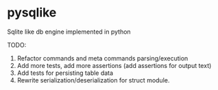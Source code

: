 # pysqlike
Sqlite like db engine implemented in python

TODO:
1. Refactor commands and meta commands parsing/execution
2. Add more tests, add more assertions (add assertions for output text)
3. Add tests for persisting table data
4. Rewrite serialization/deserialization for struct module.
